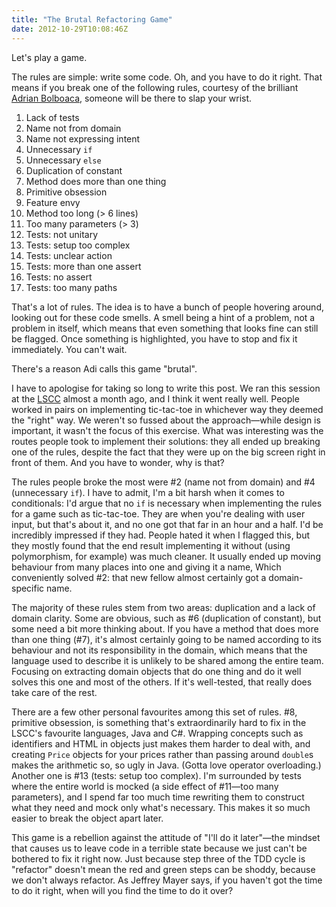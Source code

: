 ```yaml
---
title: "The Brutal Refactoring Game"
date: 2012-10-29T10:08:46Z
---
```


Let's play a game.

The rules are simple: write some code. Oh, and you have to do it right.
That means if you break one of the following rules, courtesy of the
brilliant [Adrian Bolboaca](https://twitter.com/adibolb), someone will
be there to slap your wrist.

1.  Lack of tests
2.  Name not from domain
3.  Name not expressing intent
4.  Unnecessary `if`
5.  Unnecessary `else`
6.  Duplication of constant
7.  Method does more than one thing
8.  Primitive obsession
9.  Feature envy
10. Method too long (\> 6 lines)
11. Too many parameters (\> 3)
12. Tests: not unitary
13. Tests: setup too complex
14. Tests: unclear action
15. Tests: more than one assert
16. Tests: no assert
17. Tests: too many paths

That's a lot of rules. The idea is to have a bunch of people hovering
around, looking out for these code smells. A smell being a hint of a
problem, not a problem in itself, which means that even something that
looks fine can still be flagged. Once something is highlighted, you have
to stop and fix it immediately. You can't wait.

There's a reason Adi calls this game "brutal".

I have to apologise for taking so long to write this post. We ran this
session at the
[LSCC](http://www.meetup.com/london-software-craftsmanship/) almost a
month ago, and I think it went really well. People worked in pairs on
implementing tic-tac-toe in whichever way they deemed the "right" way.
We weren't so fussed about the approach—while design is important, it
wasn't the focus of this exercise. What was interesting was the routes
people took to implement their solutions: they all ended up breaking one
of the rules, despite the fact that they were up on the big screen right
in front of them. And you have to wonder, why is that?

The rules people broke the most were \#2 (name not from domain) and \#4
(unnecessary `if`). I have to admit, I'm a bit harsh when it comes to
conditionals: I'd argue that no `if` is necessary when implementing the
rules for a game such as tic-tac-toe. They are when you're dealing with
user input, but that's about it, and no one got that far in an hour and
a half. I'd be incredibly impressed if they had. People hated it when I
flagged this, but they mostly found that the end result implementing it
without (using polymorphism, for example) was much cleaner. It usually
ended up moving behaviour from many places into one and giving it a
name, Which conveniently solved \#2: that new fellow almost certainly
got a domain-specific name.

The majority of these rules stem from two areas: duplication and a lack
of domain clarity. Some are obvious, such as \#6 (duplication of
constant), but some need a bit more thinking about. If you have a method
that does more than one thing (\#7), it's almost certainly going to be
named according to its behaviour and not its responsibility in the
domain, which means that the language used to describe it is unlikely to
be shared among the entire team. Focusing on extracting domain objects
that do one thing and do it well solves this one and most of the others.
If it's well-tested, that really does take care of the rest.

There are a few other personal favourites among this set of rules. \#8,
primitive obsession, is something that's extraordinarily hard to fix in
the LSCC's favourite languages, Java and C\#. Wrapping concepts such as
identifiers and HTML in objects just makes them harder to deal with, and
creating `Price` objects for your prices rather than passing around
`double`s makes the arithmetic so, so ugly in Java. (Gotta love operator
overloading.) Another one is \#13 (tests: setup too complex). I'm
surrounded by tests where the entire world is mocked (a side effect of
\#11—too many parameters), and I spend far too much time rewriting them
to construct what they need and mock only what's necessary. This makes
it so much easier to break the object apart later.

This game is a rebellion against the attitude of "I'll do it later"—the
mindset that causes us to leave code in a terrible state because we just
can't be bothered to fix it right now. Just because step three of the
TDD cycle is "refactor" doesn't mean the red and green steps can be
shoddy, because we don't always refactor. As Jeffrey Mayer says, if you
haven't got the time to do it right, when will you find the time to do
it over?

